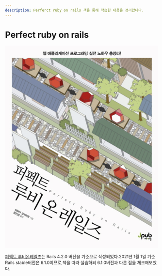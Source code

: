 ```yaml
---
description: Perferct ruby on rails 책을 통해 학습한 내용을 정리합니다.
---
```


# Perfect ruby on rails

![](../../../.gitbook/assets/image%20%281%29.png)

[퍼펙트 루비온레일즈](http://www.kyobobook.co.kr/product/detailViewKor.laf?mallGb=KOR&ejkGb=KOR&barcode=9791185890326#N)는 Rails 4.2.0 버전을 기준으로 작성되었다.2021년 1월 1일 기준 Rails stable버전은 6.1.0이므로,책을 따라 실습하되 6.1.0버전과 다른 점을 체크해보았다.


